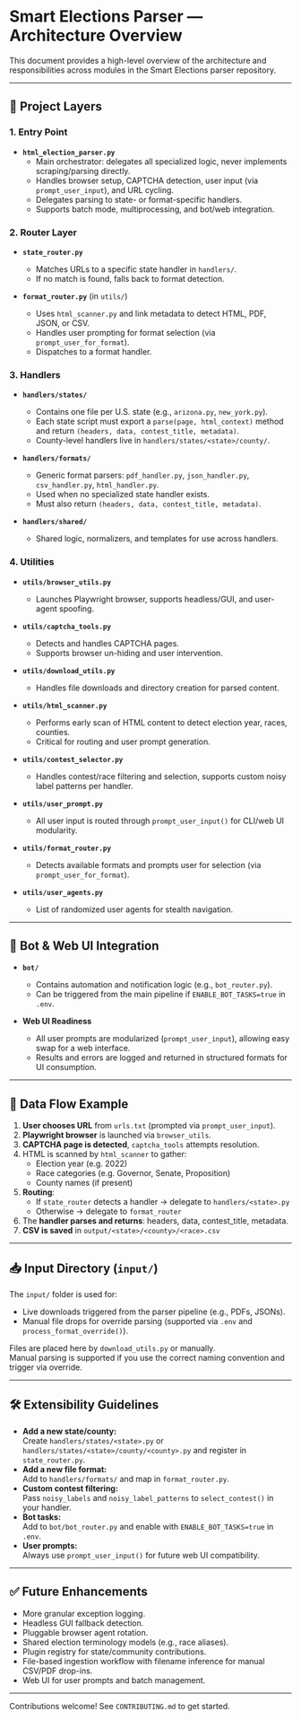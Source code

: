 # Smart Elections Parser — Architecture Overview

This document provides a high-level overview of the architecture and responsibilities across modules in the Smart Elections parser repository.

---

## 🧱 Project Layers

### 1. **Entry Point**

- **`html_election_parser.py`**
  - Main orchestrator: delegates all specialized logic, never implements scraping/parsing directly.
  - Handles browser setup, CAPTCHA detection, user input (via `prompt_user_input`), and URL cycling.
  - Delegates parsing to state- or format-specific handlers.
  - Supports batch mode, multiprocessing, and bot/web integration.

### 2. **Router Layer**

- **`state_router.py`**
  - Matches URLs to a specific state handler in `handlers/`.
  - If no match is found, falls back to format detection.

- **`format_router.py`** (in `utils/`)
  - Uses `html_scanner.py` and link metadata to detect HTML, PDF, JSON, or CSV.
  - Handles user prompting for format selection (via `prompt_user_for_format`).
  - Dispatches to a format handler.

### 3. **Handlers**

- **`handlers/states/`**
  - Contains one file per U.S. state (e.g., `arizona.py`, `new_york.py`).
  - Each state script must export a `parse(page, html_context)` method and return `(headers, data, contest_title, metadata)`.
  - County-level handlers live in `handlers/states/<state>/county/`.

- **`handlers/formats/`**
  - Generic format parsers: `pdf_handler.py`, `json_handler.py`, `csv_handler.py`, `html_handler.py`.
  - Used when no specialized state handler exists.
  - Must also return `(headers, data, contest_title, metadata)`.

- **`handlers/shared/`**
  - Shared logic, normalizers, and templates for use across handlers.

### 4. **Utilities**

- **`utils/browser_utils.py`**
  - Launches Playwright browser, supports headless/GUI, and user-agent spoofing.

- **`utils/captcha_tools.py`**
  - Detects and handles CAPTCHA pages.
  - Supports browser un-hiding and user intervention.

- **`utils/download_utils.py`**
  - Handles file downloads and directory creation for parsed content.

- **`utils/html_scanner.py`**
  - Performs early scan of HTML content to detect election year, races, counties.
  - Critical for routing and user prompt generation.

- **`utils/contest_selector.py`**
  - Handles contest/race filtering and selection, supports custom noisy label patterns per handler.

- **`utils/user_prompt.py`**
  - All user input is routed through `prompt_user_input()` for CLI/web UI modularity.

- **`utils/format_router.py`**
  - Detects available formats and prompts user for selection (via `prompt_user_for_format`).

- **`utils/user_agents.py`**
  - List of randomized user agents for stealth navigation.

---

## 🤖 Bot & Web UI Integration

- **`bot/`**
  - Contains automation and notification logic (e.g., `bot_router.py`).
  - Can be triggered from the main pipeline if `ENABLE_BOT_TASKS=true` in `.env`.

- **Web UI Readiness**
  - All user prompts are modularized (`prompt_user_input`), allowing easy swap for a web interface.
  - Results and errors are logged and returned in structured formats for UI consumption.

---

## 📂 Data Flow Example

1. **User chooses URL** from `urls.txt` (prompted via `prompt_user_input`).
2. **Playwright browser** is launched via `browser_utils`.
3. **CAPTCHA page is detected**, `captcha_tools` attempts resolution.
4. HTML is scanned by `html_scanner` to gather:
   - Election year (e.g. 2022)
   - Race categories (e.g. Governor, Senate, Proposition)
   - County names (if present)
5. **Routing**:
   - If `state_router` detects a handler → delegate to `handlers/<state>.py`
   - Otherwise → delegate to `format_router`
6. The **handler parses and returns**: headers, data, contest_title, metadata.
7. **CSV is saved** in `output/<state>/<county>/<race>.csv`

---

## 📥 Input Directory (`input/`)

The `input/` folder is used for:

- Live downloads triggered from the parser pipeline (e.g., PDFs, JSONs).
- Manual file drops for override parsing (supported via `.env` and `process_format_override()`).

Files are placed here by `download_utils.py` or manually.  
Manual parsing is supported if you use the correct naming convention and trigger via override.

---

## 🛠️ Extensibility Guidelines

- **Add a new state/county:**  
  Create `handlers/states/<state>.py` or `handlers/states/<state>/county/<county>.py` and register in `state_router.py`.
- **Add a new file format:**  
  Add to `handlers/formats/` and map in `format_router.py`.
- **Custom contest filtering:**  
  Pass `noisy_labels` and `noisy_label_patterns` to `select_contest()` in your handler.
- **Bot tasks:**  
  Add to `bot/bot_router.py` and enable with `ENABLE_BOT_TASKS=true` in `.env`.
- **User prompts:**  
  Always use `prompt_user_input()` for future web UI compatibility.

---

## ✅ Future Enhancements

- More granular exception logging.
- Headless GUI fallback detection.
- Pluggable browser agent rotation.
- Shared election terminology models (e.g., race aliases).
- Plugin registry for state/community contributions.
- File-based ingestion workflow with filename inference for manual CSV/PDF drop-ins.
- Web UI for user prompts and batch management.

---

Contributions welcome! See `CONTRIBUTING.md` to get started.
